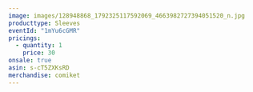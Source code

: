 ```yaml
---
image: images/128948868_1792325117592069_4663982727394051520_n.jpg
producttype: Sleeves
eventId: "1mYu6cGMR"
pricings:
  - quantity: 1
    price: 30
onsale: true
asin: s-cT5ZXKsRD
merchandise: comiket
---
```

